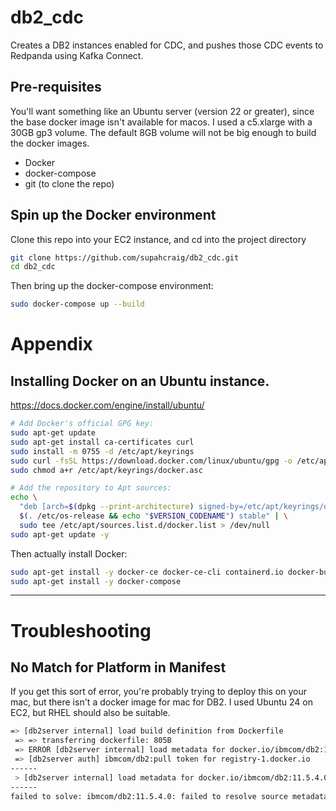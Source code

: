 # db2_cdc
Creates a DB2 instances enabled for CDC, and pushes those CDC events to Redpanda using Kafka Connect.  

## Pre-requisites

You'll want something like an Ubuntu server (version 22 or greater), since the base docker image isn't available for macos.  I used a c5.xlarge with a 30GB gp3 volume.  The default 8GB volume will not be big enough to build the docker images.

* Docker
* docker-compose
* git (to clone the repo)



## Spin up the Docker environment

Clone this repo into your EC2 instance, and cd into the project directory

```bash
git clone https://github.com/supahcraig/db2_cdc.git
cd db2_cdc
```

Then bring up the docker-compose environment:

```bash
sudo docker-compose up --build
```



# Appendix

## Installing Docker on an Ubuntu instance.

https://docs.docker.com/engine/install/ubuntu/

```bash
# Add Docker's official GPG key:
sudo apt-get update
sudo apt-get install ca-certificates curl
sudo install -m 0755 -d /etc/apt/keyrings
sudo curl -fsSL https://download.docker.com/linux/ubuntu/gpg -o /etc/apt/keyrings/docker.asc
sudo chmod a+r /etc/apt/keyrings/docker.asc

# Add the repository to Apt sources:
echo \
  "deb [arch=$(dpkg --print-architecture) signed-by=/etc/apt/keyrings/docker.asc] https://download.docker.com/linux/ubuntu \
  $(. /etc/os-release && echo "$VERSION_CODENAME") stable" | \
  sudo tee /etc/apt/sources.list.d/docker.list > /dev/null
sudo apt-get update -y
```

Then actually install Docker:

```bash
sudo apt-get install -y docker-ce docker-ce-cli containerd.io docker-buildx-plugin docker-compose-plugin
sudo apt-get install -y docker-compose
```

---

# Troubleshooting

## No Match for Platform in Manifest

If you get this sort of error, you're probably trying to deploy this on your mac, but there isn't a docker image for mac for DB2.   I used Ubuntu 24 on EC2, but RHEL should also be suitable.   

```bash
=> [db2server internal] load build definition from Dockerfile  
 => => transferring dockerfile: 805B        
 => ERROR [db2server internal] load metadata for docker.io/ibmcom/db2:11.5.4.0      
 => [db2server auth] ibmcom/db2:pull token for registry-1.docker.io          
------
 > [db2server internal] load metadata for docker.io/ibmcom/db2:11.5.4.0:
------
failed to solve: ibmcom/db2:11.5.4.0: failed to resolve source metadata for docker.io/ibmcom/db2:11.5.4.0: no match for platform in manifest: not found
```


